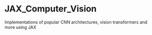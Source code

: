 # JAX_Computer_Vision
Implementations of popular CNN architectures, vision transformers and more using JAX
